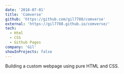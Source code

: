 ```yaml
---
date: '2018-07-01'
title: 'Comverse'
github: 'https://github.com/gil7788/comverse'
external: 'https://gil7788.github.io/comverse/'
tech:
  - Html
  - CSS
  - Github Pages
company: 'Gil'
showInProjects: false
---
```


Building a custom webpage using pure HTML and CSS.
